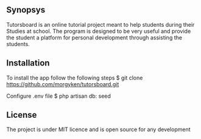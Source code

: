 ## Synopsys
Tutorsboard is an online tutorial project meant to help students during 
their Studies at school. The program is designed to be very useful and 
provide the student a platform for personal development through 
assisting the students. 

## Installation

To install the app follow the following steps 
 $ git clone https://github.com/morgyken/tutorsboard.git

Configure .env file
 $ php artisan db: seed


## License
 The project is under MIT licence and is open source for any development
